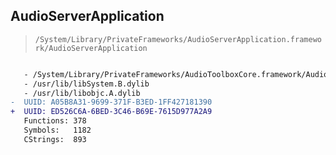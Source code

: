## AudioServerApplication

> `/System/Library/PrivateFrameworks/AudioServerApplication.framework/AudioServerApplication`

```diff

   - /System/Library/PrivateFrameworks/AudioToolboxCore.framework/AudioToolboxCore
   - /usr/lib/libSystem.B.dylib
   - /usr/lib/libobjc.A.dylib
-  UUID: A05B8A31-9699-371F-B3ED-1FF427181390
+  UUID: ED526C6A-6BED-3C46-B69E-7615D977A2A9
   Functions: 378
   Symbols:   1182
   CStrings:  893

```
